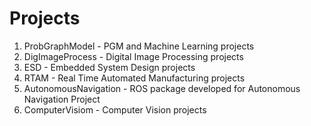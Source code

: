 # Projects
1. ProbGraphModel - PGM and Machine Learning projects
2. DigImageProcess - Digital Image Processing projects
3. ESD - Embedded System Design projects
4. RTAM - Real Time Automated Manufacturing projects
5. AutonomousNavigation - ROS package developed for Autonomous Navigation Project
6. ComputerVisiom - Computer Vision projects
  

